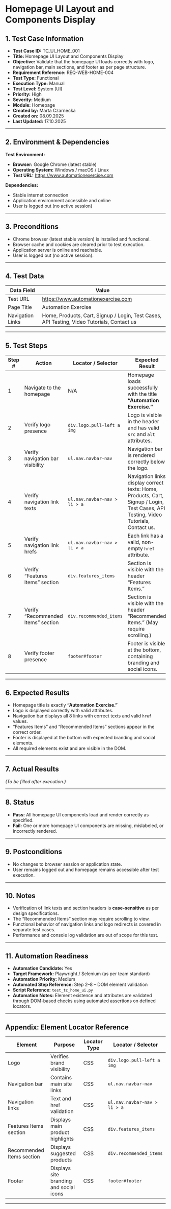 # **Homepage UI Layout and Components Display**

## 1. Test Case Information
- **Test Case ID:** TC_UI_HOME_001  
- **Title:** Homepage UI Layout and Components Display 
- **Objective:** Validate that the homepage UI loads correctly with logo, navigation bar, main sections, and footer as per page structure.  
- **Requirement Reference:** REQ-WEB-HOME-004  
- **Test Type:** Functional  
- **Execution Type:** Manual  
- **Test Level:** System (UI)  
- **Priority:** High  
- **Severity:** Medium  
- **Module:** Homepage  
- **Created by:** Marta Czarnecka  
- **Created on:** 08.09.2025  
- **Last Updated:** 17.10.2025  

---

## 2. Environment & Dependencies
**Test Environment:**  
- **Browser:** Google Chrome (latest stable)  
- **Operating System:** Windows / macOS / Linux  
- **Test URL:** https://www.automationexercise.com  

**Dependencies:**  
- Stable internet connection  
- Application environment accessible and online  
- User is logged out (no active session)  

---

## 3. Preconditions
- Chrome browser (latest stable version) is installed and functional.  
- Browser cache and cookies are cleared prior to test execution.  
- Application server is online and reachable.  
- User is logged out (no active session).  

---

## 4. Test Data

| Data Field | Value |
|-------------|-------|
| Test URL | https://www.automationexercise.com |
| Page Title | Automation Exercise |
| Navigation Links | Home, Products, Cart, Signup / Login, Test Cases, API Testing, Video Tutorials, Contact us |

---

## 5. Test Steps

| Step # | Action | Locator / Selector | Expected Result |
|--------|--------|--------------------|-----------------|
| 1 | Navigate to the homepage | N/A | Homepage loads successfully with the title **“Automation Exercise.”** |
| 2 | Verify logo presence | `div.logo.pull-left a img` | Logo is visible in the header and has valid `src` and `alt` attributes. |
| 3 | Verify navigation bar visibility | `ul.nav.navbar-nav` | Navigation bar is rendered correctly below the logo. |
| 4 | Verify navigation link texts | `ul.nav.navbar-nav > li > a` | Navigation links display correct texts: Home, Products, Cart, Signup / Login, Test Cases, API Testing, Video Tutorials, Contact us. |
| 5 | Verify navigation link hrefs | `ul.nav.navbar-nav > li > a` | Each link has a valid, non-empty `href` attribute. |
| 6 | Verify “Features Items” section | `div.features_items` | Section is visible with the header “Features Items.” |
| 7 | Verify “Recommended Items” section | `div.recommended_items` | Section is visible with the header “Recommended Items.” (May require scrolling.) |
| 8 | Verify footer presence | `footer#footer` | Footer is visible at the bottom, containing branding and social icons. |

---

## 6. Expected Results
- Homepage title is exactly **“Automation Exercise.”**  
- Logo is displayed correctly with valid attributes.  
- Navigation bar displays all 8 links with correct texts and valid `href` values.  
- “Features Items” and “Recommended Items” sections appear in the correct order.  
- Footer is displayed at the bottom with expected branding and social elements.  
- All required elements exist and are visible in the DOM.  

---

## 7. Actual Results
*(To be filled after execution.)*  

---

## 8. Status
- **Pass:** All homepage UI components load and render correctly as specified.  
- **Fail:** One or more homepage UI components are missing, mislabeled, or incorrectly rendered.  

---

## 9. Postconditions
- No changes to browser session or application state.  
- User remains logged out and homepage remains accessible after test execution.  

---

## 10. Notes
- Verification of link texts and section headers is **case-sensitive** as per design specifications.  
- The “Recommended Items” section may require scrolling to view.  
- Functional behavior of navigation links and logo redirects is covered in separate test cases.  
- Performance and console log validation are out of scope for this test.    

---

## 11. Automation Readiness
- **Automation Candidate:** Yes  
- **Target Framework:** Playwright / Selenium (as per team standard)  
- **Automation Priority:** Medium  
- **Automated Step Reference:** Step 2–8 – DOM element validation  
- **Script Reference:** `test_tc_home_ui.py`  
- **Automation Notes:** Element existence and attributes are validated through DOM-based checks using automated assertions on defined locators.  

---

## Appendix: Element Locator Reference

| Element | Purpose | Locator Type | Locator / Selector |
|----------|----------|---------------|--------------------|
| Logo | Verifies brand visibility | CSS | `div.logo.pull-left a img` |
| Navigation bar | Contains main site links | CSS | `ul.nav.navbar-nav` |
| Navigation links | Text and href validation | CSS | `ul.nav.navbar-nav > li > a` |
| Features Items section | Displays main product highlights | CSS | `div.features_items` |
| Recommended Items section | Displays suggested products | CSS | `div.recommended_items` |
| Footer | Displays site branding and social icons | CSS | `footer#footer` |

---
